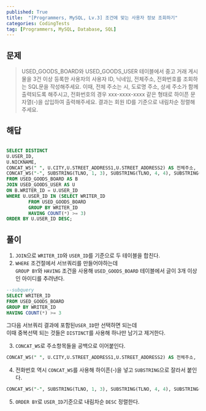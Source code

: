 ```yaml
---
published: True
title:  "[Programmers, MySQL, Lv.3] 조건에 맞는 사용자 정보 조회하기"
categories: CodingTests
tag: [Programmers, MySQL, Database, SQL]
---
```



## 문제

> USED_GOODS_BOARD와 USED_GOODS_USER 테이블에서 중고 거래 게시물을 3건 이상 등록한 사용자의 사용자 ID, 닉네임, 전체주소, 전화번호를 조회하는 SQL문을 작성해주세요. 이때, 전체 주소는 시, 도로명 주소, 상세 주소가 함께 출력되도록 해주시고, 전화번호의 경우 xxx-xxxx-xxxx 같은 형태로 하이픈 문자열(-)을 삽입하여 출력해주세요. 결과는 회원 ID를 기준으로 내림차순 정렬해주세요.  

## 해답

```sql

SELECT DISTINCT
U.USER_ID, 
U.NICKNAME, 
CONCAT_WS(" ", U.CITY,U.STREET_ADDRESS1,U.STREET_ADDRESS2) AS 전체주소, 
CONCAT_WS("-", SUBSTRING(TLNO, 1, 3), SUBSTRING(TLNO, 4, 4), SUBSTRING(TLNO, 8, 4)) AS 전화번호
FROM USED_GOODS_BOARD AS B
JOIN USED_GOODS_USER AS U 
ON B.WRITER_ID = U.USER_ID
WHERE U.USER_ID IN (SELECT WRITER_ID 
        FROM USED_GOODS_BOARD
        GROUP BY WRITER_ID
        HAVING COUNT(*) >= 3)
ORDER BY U.USER_ID DESC;
```

## 풀이

1. ```JOIN```으로 ```WRITER_ID```와 ```USER_ID```를 기준으로 두 테이블을 합친다.  
2. ```WHERE``` 조건절에서 서브쿼리를 만들어야하는데  
```GROUP BY```와 ```HAVING``` 조건을 사용해 ```USED_GOODS_BOARD``` 테이블에서 글이 3개 이상인 아이디를 추려낸다.  
```sql
--subquery
SELECT WRITER_ID 
FROM USED_GOODS_BOARD
GROUP BY WRITER_ID
HAVING COUNT(*) >= 3
```
그다음 서브쿼리 결과에 포함된```USER_ID```만 선택하면 되는데  
이때 중복선택 되는 것들은 ```DISTINCT```를 사용해 하나만 남기고 제거한다.  

3. ```CONCAT_WS```로 주소항목들을 공백으로 이어붙인다. 
```sql
CONCAT_WS(" ", U.CITY,U.STREET_ADDRESS1,U.STREET_ADDRESS2) AS 전체주소, 
```
4. 전화번호 역시 ```CONCAT_WS```를 사용해 하이픈(-)을 넣고 ```SUBSTRING```으로 잘라서 붙인다.  
```sql
CONCAT_WS("-", SUBSTRING(TLNO, 1, 3), SUBSTRING(TLNO, 4, 4), SUBSTRING(TLNO, 8, 4)) AS 전화번호
```
5. ```ORDER BY```로 ```USER_ID```기준으로 내림차순 ```DESC``` 정렬한다.  
